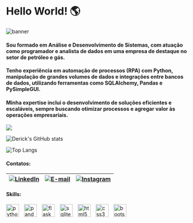 # Hello World! 🌎

![banner](https://user-images.githubusercontent.com/74038190/240304586-d48893bd-0757-481c-8d7e-ba3e163feae7.png)

#### Sou formado em Análise e Desenvolvimento de Sistemas, com atuação como programador e analista de dados em uma empresa de destaque no setor de petróleo e gás.

#### Tenho experiência em automação de processos (RPA) com Python, manipulação de grandes volumes de dados e integrações entre bancos de dados, utilizando ferramentas como SQLAlchemy, Pandas e PySimpleGUI.

#### Minha expertise inclui o desenvolvimento de soluções eficientes e escaláveis, sempre buscando otimizar processos e agregar valor às operações empresariais.


<img src="https://user-images.githubusercontent.com/74038190/212284100-561aa473-3905-4a80-b561-0d28506553ee.gif"/>

![Derick's GitHub stats](https://github-readme-stats-seven-beta-34.vercel.app/api?username=Deeerick&show_icons=true&theme=radical&count_private=true)

![Top Langs](https://github-readme-stats.vercel.app/api/top-langs/?username=Deeerick&exclude_repo=github-readme-stats&theme=radical&count_private=true)

#### Contatos:
| [![LinkedIn](https://img.shields.io/static/v1?message=LinkedIn&logo=linkedin&label=&color=0077B5&logoColor=white&labelColor=&style=for-the-badge)](https://www.linkedin.com/in/deeerick/) | [![E-mail](https://img.shields.io/static/v1?message=Gmail&logo=gmail&label=&color=D14836&logoColor=white&labelColor=&style=for-the-badge)](mailto:devdeeerick@gmail.com) | [![Instagram](https://img.shields.io/static/v1?message=Instagram&logo=instagram&label=&color=E4405F&logoColor=white&labelColor=&style=for-the-badge)](https://www.instagram.com/_Deeerick) | 
|:--:|:--:|:--:|


<div>
    <h4>Skills:</h4>
    <img style="margin-right:10px" src="https://cdn.jsdelivr.net/gh/devicons/devicon/icons/python/python-original.svg" height="35" alt="python logo" title="Python"/>
    <img style="margin-right:10px" src="https://cdn.jsdelivr.net/gh/devicons/devicon/icons/pandas/pandas-original.svg" height="35" alt="pandas logo" title="Pandas"/>
    <img style="margin-right:10px" src="https://cdn.jsdelivr.net/gh/devicons/devicon/icons/flask/flask-original.svg" height="35" alt="flask logo" title="Flask"/>
    <img style="margin-right:10px" src="https://cdn.jsdelivr.net/gh/devicons/devicon/icons/sqlite/sqlite-original.svg" height="35" alt="sqlite logo" title="SQLite"/>
    <img style="margin-right:10px" src="https://cdn.jsdelivr.net/gh/devicons/devicon/icons/html5/html5-original.svg" height="35" alt="html5 logo" title="HTML"/>
    <img style="margin-right:10px" src="https://cdn.jsdelivr.net/gh/devicons/devicon/icons/css3/css3-original.svg" height="35" alt="css3 logo" title="CSS"/>
    <img style="margin-right:10px" src="https://cdn.jsdelivr.net/gh/devicons/devicon/icons/bootstrap/bootstrap-original.svg" height="35" alt="bootstrap logo" title="Bootstrap"/>
</div>
